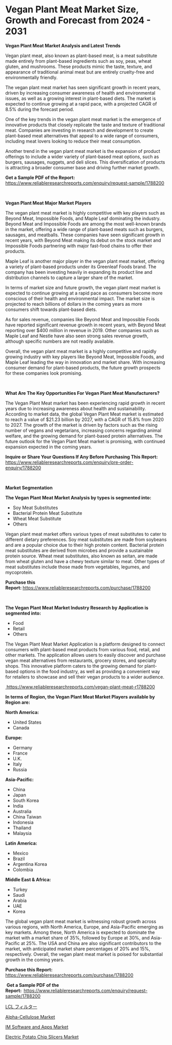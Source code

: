 <p><h1>Vegan Plant Meat Market Size, Growth and Forecast from 2024 - 2031</h1></p><p><strong>Vegan Plant Meat Market Analysis and Latest Trends</strong></p>
<p><p>Vegan plant meat, also known as plant-based meat, is a meat substitute made entirely from plant-based ingredients such as soy, peas, wheat gluten, and mushrooms. These products mimic the taste, texture, and appearance of traditional animal meat but are entirely cruelty-free and environmentally friendly.</p><p>The vegan plant meat market has seen significant growth in recent years, driven by increasing consumer awareness of health and environmental issues, as well as a growing interest in plant-based diets. The market is expected to continue growing at a rapid pace, with a projected CAGR of 8.5% during the forecast period.</p><p>One of the key trends in the vegan plant meat market is the emergence of innovative products that closely replicate the taste and texture of traditional meat. Companies are investing in research and development to create plant-based meat alternatives that appeal to a wide range of consumers, including meat lovers looking to reduce their meat consumption.</p><p>Another trend in the vegan plant meat market is the expansion of product offerings to include a wider variety of plant-based meat options, such as burgers, sausages, nuggets, and deli slices. This diversification of products is attracting a broader consumer base and driving further market growth.</p></p>
<p><strong>Get a Sample PDF of the Report:&nbsp;</strong> <a href="https://www.reliableresearchreports.com/enquiry/request-sample/1788200">https://www.reliableresearchreports.com/enquiry/request-sample/1788200</a></p>
<p>&nbsp;</p>
<p><strong>Vegan Plant Meat Major Market Players</strong></p>
<p><p>The vegan plant meat market is highly competitive with key players such as Beyond Meat, Impossible Foods, and Maple Leaf dominating the industry. Beyond Meat and Impossible Foods are among the most well-known brands in the market, offering a wide range of plant-based meats such as burgers, sausages, and meatballs. These companies have seen significant growth in recent years, with Beyond Meat making its debut on the stock market and Impossible Foods partnering with major fast-food chains to offer their products.</p><p>Maple Leaf is another major player in the vegan plant meat market, offering a variety of plant-based products under its Greenleaf Foods brand. The company has been investing heavily in expanding its product line and distribution channels to capture a larger share of the market.</p><p>In terms of market size and future growth, the vegan plant meat market is expected to continue growing at a rapid pace as consumers become more conscious of their health and environmental impact. The market size is projected to reach billions of dollars in the coming years as more consumers shift towards plant-based diets.</p><p>As for sales revenue, companies like Beyond Meat and Impossible Foods have reported significant revenue growth in recent years, with Beyond Meat reporting over $400 million in revenue in 2019. Other companies such as Maple Leaf and Nestle have also seen strong sales revenue growth, although specific numbers are not readily available.</p><p>Overall, the vegan plant meat market is a highly competitive and rapidly growing industry with key players like Beyond Meat, Impossible Foods, and Maple Leaf leading the way in innovation and market share. With increasing consumer demand for plant-based products, the future growth prospects for these companies look promising.</p></p>
<p>&nbsp;</p>
<p><strong>What Are The Key Opportunities For Vegan Plant Meat Manufacturers?</strong></p>
<p><p>The Vegan Plant Meat market has been experiencing rapid growth in recent years due to increasing awareness about health and sustainability. According to market data, the global Vegan Plant Meat market is estimated to reach a value of $21.23 billion by 2027, with a CAGR of 15.8% from 2020 to 2027. The growth of the market is driven by factors such as the rising number of vegans and vegetarians, increasing concerns regarding animal welfare, and the growing demand for plant-based protein alternatives. The future outlook for the Vegan Plant Meat market is promising, with continued expansion expected in the coming years.</p></p>
<p><strong>Inquire or Share Your Questions If Any Before Purchasing This Report:</strong> <a href="https://www.reliableresearchreports.com/enquiry/pre-order-enquiry/1788200">https://www.reliableresearchreports.com/enquiry/pre-order-enquiry/1788200</a></p>
<p>&nbsp;</p>
<p><strong>Market Segmentation</strong></p>
<p><strong>The Vegan Plant Meat Market Analysis by types is segmented into:</strong></p>
<p><ul><li>Soy Meat Substitutes</li><li>Bacterial Protein Meat Substitute</li><li>Wheat Meat Substitute</li><li>Others</li></ul></p>
<p><p>Vegan plant meat market offers various types of meat substitutes to cater to different dietary preferences. Soy meat substitutes are made from soybeans and are a popular choice due to their high protein content. Bacterial protein meat substitutes are derived from microbes and provide a sustainable protein source. Wheat meat substitutes, also known as seitan, are made from wheat gluten and have a chewy texture similar to meat. Other types of meat substitutes include those made from vegetables, legumes, and mycoprotein.</p></p>
<p><strong>Purchase this Report:&nbsp;</strong><a href="https://www.reliableresearchreports.com/purchase/1788200">https://www.reliableresearchreports.com/purchase/1788200</a></p>
<p>&nbsp;</p>
<p><strong>The Vegan Plant Meat Market Industry Research by Application is segmented into:</strong></p>
<p><ul><li>Food</li><li>Retail</li><li>Others</li></ul></p>
<p><p>The Vegan Plant Meat Market Application is a platform designed to connect consumers with plant-based meat products from various food, retail, and other markets. The application allows users to easily discover and purchase vegan meat alternatives from restaurants, grocery stores, and specialty shops. This innovative platform caters to the growing demand for plant-based options in the food industry, as well as providing a convenient way for retailers to showcase and sell their vegan products to a wider audience.</p></p>
<p><a href="https://www.reliableresearchreports.com/vegan-plant-meat-r1788200">&nbsp;https://www.reliableresearchreports.com/vegan-plant-meat-r1788200</a></p>
<p><strong>In terms of Region, the Vegan Plant Meat Market Players available by Region are:</strong></p>
<p>
    <p> <strong> North America: </strong>
        <ul>
            <li>United States</li>
            <li>Canada</li>
        </ul>
        </p> 
    <p> <strong> Europe: </strong>
        <ul>
            <li>Germany</li>
            <li>France</li>
            <li>U.K.</li>
            <li>Italy</li>
            <li>Russia</li>
        </ul>
        </p> 
    <p> <strong> Asia-Pacific: </strong>
        <ul>
            <li>China</li>
            <li>Japan</li>
            <li>South Korea</li>
            <li>India</li>
            <li>Australia</li>
            <li>China Taiwan</li>
            <li>Indonesia</li>
            <li>Thailand</li>
            <li>Malaysia</li>
        </ul>
        </p> 
    <p> <strong> Latin America: </strong>
        <ul>
            <li>Mexico</li>
            <li>Brazil</li>
            <li>Argentina Korea</li>
            <li>Colombia</li>
        </ul>
        </p> 
    <p> <strong> Middle East & Africa: </strong>
        <ul>
            <li>Turkey</li>
            <li>Saudi</li>
            <li>Arabia</li>
            <li>UAE</li>
            <li>Korea</li>
        </ul>
    </p>
    </p>
<p><p>The global vegan plant meat market is witnessing robust growth across various regions, with North America, Europe, and Asia-Pacific emerging as key markets. Among these, North America is expected to dominate the market with a market share of 35%, followed by Europe at 30%, and Asia-Pacific at 25%. The USA and China are also significant contributors to the market, with anticipated market share percentages of 20% and 15%, respectively. Overall, the vegan plant meat market is poised for substantial growth in the coming years.</p></p>
<p><strong>Purchase this Report: </strong><a href="https://www.reliableresearchreports.com/purchase/1788200">https://www.reliableresearchreports.com/purchase/1788200</a></p>
<p>&nbsp;<strong>Get a Sample PDF of the Report:&nbsp;&nbsp;</strong><a href="https://www.reliableresearchreports.com/enquiry/request-sample/1788200">https://www.reliableresearchreports.com/enquiry/request-sample/1788200</a></p>
<p><strong></strong></p>
<p><p><a href="https://medium.com/@isacsimnis20231/lcl%E3%83%95%E3%82%A3%E3%83%AB%E3%82%BF%E5%B8%82%E5%A0%B4-%E7%A8%AE%E9%A1%9E-%E3%82%A2%E3%83%97%E3%83%AA%E3%82%B1%E3%83%BC%E3%82%B7%E3%83%A7%E3%83%B3-%E5%9C%B0%E7%90%86%E3%81%AB%E3%82%88%E3%82%8B%E5%8C%85%E6%8B%AC%E7%9A%84%E8%A9%95%E4%BE%A1-fd76155a078d">LCL フィルター</a></p><p><a href="https://github.com/mabutironaldo/Market-Research-Report-List-4/blob/main/alpha-cellulose-market.md">Alpha-Cellulose Market</a></p><p><a href="https://www.linkedin.com/pulse/im-software-apps-market-research-report-unlocks-analysis-financial-uqlgf?trackingId=wRdbRSx3lJhoMoweyHrynQ%3D%3D">IM Software and Apps Market</a></p><p><a href="https://www.linkedin.com/pulse/electric-potato-chip-slicers-market-research-report-forecasted-w9nmf?trackingId=Ei68%2F6AqZ7eJQp%2FpsjvMfg%3D%3D">Electric Potato Chip Slicers Market</a></p></p>
